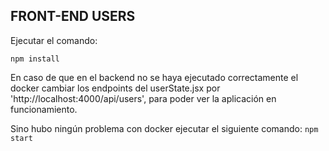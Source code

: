 ## FRONT-END USERS

Ejecutar el comando:

``
npm install
``

En caso de que en el backend no se haya ejecutado correctamente el docker cambiar los endpoints del userState.jsx por 'http://localhost:4000/api/users', para poder ver la aplicación en funcionamiento.

Sino hubo ningún problema con docker ejecutar el siguiente comando:
``
npm start
``